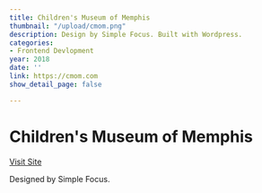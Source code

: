 ```yaml
---
title: Children's Museum of Memphis
thumbnail: "/upload/cmom.png"
description: Design by Simple Focus. Built with Wordpress.
categories:
- Frontend Devlopment
year: 2018
date: ''
link: https://cmom.com
show_detail_page: false

---
```

# Children's Museum of Memphis

[Visit Site](https://cmom.com)

Designed by Simple Focus.